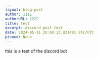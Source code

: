 ```yaml
---
layout: blog-post
author: 1111
authorURL: 2222
title: test
excerpt: discord post test
date: 2024-05-11 20:48:13.821481 Etc/UTC
pinned: None
---
```

this is a test of the discord bot
